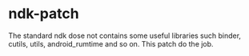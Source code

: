 ndk-patch
=========
The standard ndk dose not contains some useful libraries such binder,
cutils, utils, android_rumtime and so on. This patch do the job.
